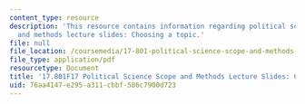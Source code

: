 ```yaml
---
content_type: resource
description: 'This resource contains information regarding political science scope
  and methods lecture slides: Choosing a topic.'
file: null
file_location: /coursemedia/17-801-political-science-scope-and-methods-fall-2017/76aa4147e295a311cbbf586c7900d723_MIT17_801F17_Week5_1.pdf
file_type: application/pdf
resourcetype: Document
title: '17.801F17 Political Science Scope and Methods Lecture Slides: Choosing a Topic'
uid: 76aa4147-e295-a311-cbbf-586c7900d723
---
```

